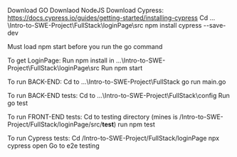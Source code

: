 Download GO
Downlaod NodeJS
Download Cypress: https://docs.cypress.io/guides/getting-started/installing-cypress 
	Cd …\Intro-to-SWE-Project\FullStack\loginPage\src
npm install cypress --save-dev

Must load npm start before you run the go command 

To get LoginPage: 
Run npm install in …\Intro-to-SWE-Project\FullStack\loginPage\src
Run npm start

To run BACK-END: 
Cd to …\Intro-to-SWE-Project\FullStack
go run main.go 

To run BACK-END tests:
Cd to …\Intro-to-SWE-Project\FullStack\config
Run go test

To run FRONT-END tests: 
Cd to testing directory (mines is /Intro-to-SWE-Project/FullStack/loginPage/src/__test__)
run npm test

To run Cypress tests: 
Cd /Intro-to-SWE-Project/FullStack/loginPage
npx cypress open
Go to e2e testing

